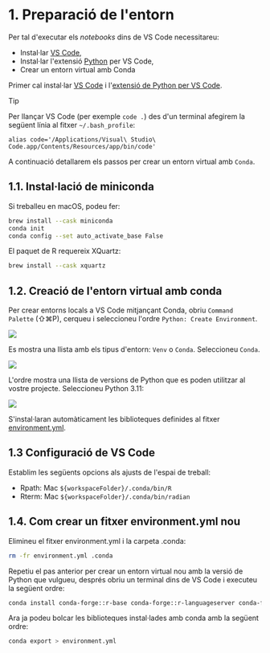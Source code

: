 # 1. Preparació de l'entorn

Per tal d'executar els *notebooks* dins de VS Code necessitareu:

* Instal·lar [VS Code](https://code.visualstudio.com/),
* Instal·lar l'extensió [Python](https://marketplace.visualstudio.com/items?itemName=ms-python.python) per VS Code,
* Crear un entorn virtual amb Conda

Primer cal instal·lar [VS Code](https://code.visualstudio.com/) i l'[extensió de Python per VS Code](https://marketplace.visualstudio.com/items?itemName=ms-python.python).

> [!TIP]
> Per llançar VS Code (per exemple `code .`) des d'un terminal afegirem la següent línia al fitxer `~/.bash_profile`:
>
> `alias code='/Applications/Visual\ Studio\ Code.app/Contents/Resources/app/bin/code'`

A continuació detallarem els passos per crear un entorn virtual amb `Conda`.

## 1.1. Instal·lació de miniconda

Si treballeu en macOS, podeu fer:

```sh
brew install --cask miniconda
conda init
conda config --set auto_activate_base False
```

El paquet de R requereix XQuartz:

```sh
brew install --cask xquartz
```

## 1.2. Creació de l'entorn virtual amb conda

Per crear entorns locals a VS Code mitjançant Conda, obriu `Command Palette` (⇧⌘P), cerqueu i seleccioneu l'ordre `Python: Create Environment`.

![](./img/create_environment.avif)

Es mostra una llista amb els tipus d'entorn: `Venv` o `Conda`. Seleccioneu `Conda`.

![](./img/create_environment_dropdown.avif)

L'ordre mostra una llista de versions de Python que es poden utilitzar al vostre projecte. Seleccioneu Python 3.11:

![](./img/conda_environment_python_versions.avif)

S'instal·laran automàticament les biblioteques definides al fitxer [environment.yml](environment.yml).

## 1.3 Configuració de VS Code

Establim les següents opcions als ajusts de l'espai de treball:

* Rpath: Mac `${workspaceFolder}/.conda/bin/R`
* Rterm: Mac `${workspaceFolder}/.conda/bin/radian`

## 1.4. Com crear un fitxer environment.yml nou

Elimineu el fitxer environment.yml i la carpeta .conda:

```sh
rm -fr environment.yml .conda
```

Repetiu el pas anterior per crear un entorn virtual nou amb la versió de Python que vulgueu, després obriu un terminal dins de VS Code i executeu la següent ordre:

```sh
conda install conda-forge::r-base conda-forge::r-languageserver conda-forge::radian -q -y
```

Ara ja podeu bolcar les biblioteques instal·lades amb conda amb la següent ordre:

```sh
conda export > environment.yml
```

